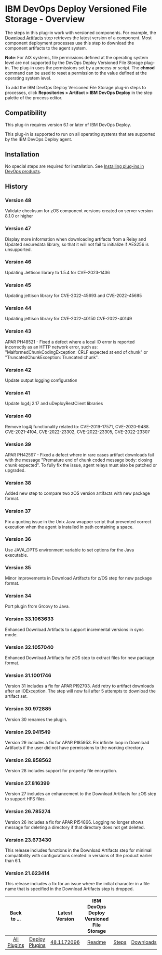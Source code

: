 
# IBM DevOps Deploy Versioned File Storage - Overview


The steps in this plug-in work with versioned components. For example, the [Download Artifacts](steps.md#download-artifacts) step retrieves the latest version of a component. Most component deployment processes use this step to download the component artifacts to the agent system.

**Note**: For AIX systems, file permissions defined at the operating system level are not supported by the DevOps Deploy Versioned File Storage plug-in. The plug-in uses the permissions set by a process or script. The **chmod** command can be used to reset a permission to the value defined at the operating system level.

To add the IBM DevOps Deploy Versioned File Storage plug-in steps to processes, click **Repositories > Artifact > IBM DevOps Deploy** in the step palette of the process editor.

## Compatibility

This plug-in requires version 6.1 or later of IBM DevOps Deploy.

This plug-in is supported to run on all operating systems that are supported by the IBM DevOps Deploy agent.

## Installation

No special steps are required for installation. See [Installing plug-ins in DevOps products](https://community.ibm.com/community/user/wasdevops/blogs/laurel-dickson-bull1/2022/06/13/install-plugins "Installing plug-ins in DevOps products").

## History

### Version 48

Validate checksum for zOS component versions created on server version 8.1.0 or higher  

### Version 47

Display more information when downloading artifacts from a Relay and Updated securedata library, so that it will not fail to initialize if AES256 is unsupported.

### Version 46

Updating Jettison library to 1.5.4 for CVE-2023-1436

### Version 45

Updating jettison library for CVE-2022-45693 and CVE-2022-45685

### Version 44

Updating jettison library for CVE-2022-40150 CVE-2022-40149

### Version 43

APAR PH48521 - Fixed a defect where a local IO error is reported incorrectly as an HTTP network error, such as: "MalformedChunkCodingException: CRLF expected at end of chunk" or "TruncatedChunkException: Truncated chunk".

### Version 42

Update output logging configuration

### Version 41

Update log4j 2.17 and uDeployRestClient libraries

### Version 40

Remove log4j functionality related to: CVE-2019-17571, CVE-2020-9488. CVE-2021-4104, CVE-2022-23302, CVE-2022-23305, CVE-2022-23307

### Version 39

APAR PH42597 - Fixed a defect where in rare cases artifact downloads fail with the message "Premature end of chunk coded message body: closing chunk expected".
To fully fix the issue, agent relays must also be patched or upgraded.

### Version 38

Added new step to compare two zOS version artifacts with new package format.

### Version 37

Fix a quoting issue in the Unix Java wrapper script that prevented correct execution when the agent is installed in path containing a space.

### Version 36

Use JAVA\_OPTS environment variable to set options for the Java executable.

### Version 35

Minor improvements in Download Artifacts for z/OS step for new package format.

### Version 34

Port plugin from Groovy to Java.

### Version 33.1063633

Enhanced Download Artifacts to support incremental versions in sync mode.

### Version 32.1057040

Enhanced Download Artifacts for zOS step to extract files for new package format.

### Version 31.1001746

Version 31 includes a fix for APAR PI92703. Add retry to artifact downloads after an IOException. The step will now fail after 5 attempts to download the artifact set.

### Version 30.972885

Version 30 renames the plugin.

### Version 29.941549

Version 29 includes a fix for APAR PI85953. Fix infinite loop in Download Artifacts if the user did not have permissions to the working directory.

### Version 28.858562

Version 28 includes support for property file encryption.

### Version 27.816399

Version 27 includes an enhancement to the Download Artifacts for zOS step to support HFS files.

### Version 26.785274

Version 26 includes a fix for APAR PI54866. Logging no longer shows message for deleting a directory if that directory does not get deleted.

### Version 23.673430

This release includes functions in the Download Artifacts step for minimal compatibility with configurations created in versions of the product earlier than 6.1.

### Version 21.623414

This release includes a fix for an issue where the initial character in a file name that is specified in the Download Artifacts step is dropped.


|          Back to ...          |                                |                                                          Latest Version                                                           | IBM DevOps Deploy Versioned File Storage |||
|:-----------------------------:|:------------------------------:|:---------------------------------------------------------------------------------------------------------------------------------:|:-------------------------------------------:| :---: | :---: |
| [All Plugins](../../index.md) | [Deploy Plugins](../README.md) | [48.1172096](https://raw.githubusercontent.com/UrbanCode/IBM-UCD-PLUGINS/main/files/UrbancodeVFS/ucd-UrbancodeVFS-48.1172096.zip) |             [Readme](README.md)             |[Steps](steps.md)|[Downloads](downloads.md)|
